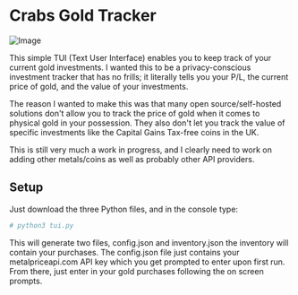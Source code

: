 # Crabs Gold Tracker

![Image](https://github.com/user-attachments/assets/bd88dafe-4ab7-4e09-abd0-3feaed3aa122) 

This simple TUI (Text User Interface) enables you to keep track of your current gold investments. I wanted this to be a privacy-conscious investment tracker that has no frills; it literally tells you your P/L, the current price of gold, and the value of your investments.

The reason I wanted to make this was that many open source/self-hosted solutions don't allow you to track the price of gold when it comes to physical gold in your possession. They also don't let you track the value of specific investments like the Capital Gains Tax-free coins in the UK.

This is still very much a work in progress, and I clearly need to work on adding other metals/coins as well as probably other API providers.

## Setup

Just download the three Python files, and in the console type:

```bash
# python3 tui.py
```
This will generate two files, config.json and inventory.json
the inventory will contain your purchases.
The config.json file just contains your metalpriceapi.com API key which you get prompted to enter upon first run.
From there, just enter in your gold purchases following the on screen prompts.
